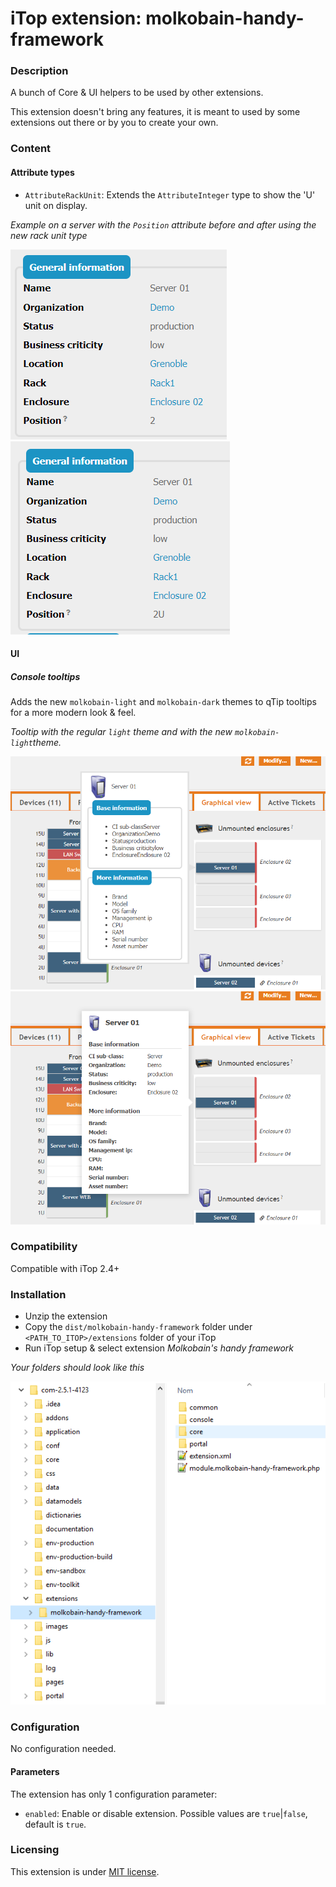 # iTop extension: molkobain-handy-framework

### Description
A bunch of Core & UI helpers to be used by other extensions.

This extension doesn't bring any features, it is meant to used by some extensions out there or by you to create your own.

### Content
#### Attribute types
* `AttributeRackUnit`: Extends the `AttributeInteger` type to show the 'U' unit on display.

*Example on a server with the `Position` attribute before and after using the new rack unit type*

 ![Attribute rack unit before](https://raw.githubusercontent.com/Molkobain/itop-handy-framework/develop/docs/mhf-attributerackunit-01-before.png)
 ![Attribute rack unit after](https://raw.githubusercontent.com/Molkobain/itop-handy-framework/develop/docs/mhf-attributerackunit-01-after.png)

#### UI
##### Console tooltips
Adds the new `molkobain-light` and `molkobain-dark` themes to qTip tooltips for a more modern look & feel.

*Tooltip with the regular `light` theme and with the new `molkobain-light`theme.*

![Light tooltip before](https://raw.githubusercontent.com/Molkobain/itop-handy-framework/develop/docs/mhf-tooltip-light-01-before.png)
![Light tooltip after](https://raw.githubusercontent.com/Molkobain/itop-handy-framework/develop/docs/mhf-tooltip-light-01-after.png)

### Compatibility
Compatible with iTop 2.4+

### Installation
* Unzip the extension
* Copy the ``dist/molkobain-handy-framework`` folder under ``<PATH_TO_ITOP>/extensions`` folder of your iTop
* Run iTop setup & select extension *Molkobain's handy framework*

*Your folders should look like this*

![Extensions folder](https://raw.githubusercontent.com/Molkobain/itop-handy-framework/develop/docs/mhf-install.png)

### Configuration
No configuration needed.

#### Parameters
The extension has only 1 configuration parameter:
  * `enabled`: Enable or disable extension. Possible values are `true`|`false`, default is `true`.


### Licensing
This extension is under [MIT license](https://en.wikipedia.org/wiki/MIT_License).
